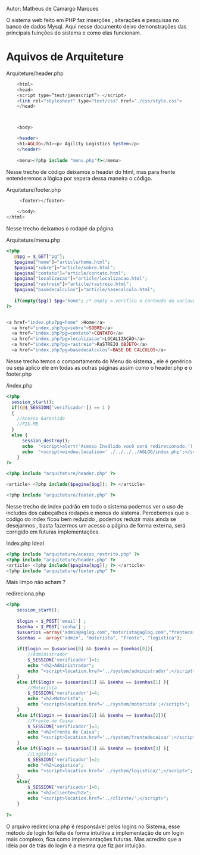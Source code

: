 Autor: Matheus de Camargo Marques

O sistema web feito em PHP faz inserções , alterações e pesquisas no banco de dados Mysql. Aqui nesse documento deixo demonstrações das príncipais fuinções do sistema e como elas funcionam.

# Aquivos de Arquiteture

Arquiteture/header.php
```php
    <html>
    <head>
    <script type=”text/javascript”> </script>
    <link rel="stylesheet" type="text/css" href="./css/style.css">
    </head>



    <body>

    <header>
    <h1>AGLOG</h1><p> Agility Logistics System</p> 
    </header>
    
    <menu><?php include "menu.php"?></menu>
```

Nesse trecho de código deixamos o header do html, mas para frente entenderemos a lógica por separa dessa maneira o código.

Arquiteture/footer.php
```php
     <footer></footer>    
       
    </body>
</html>
```
Nesse trecho deixamos o rodapé da página.

Arquiteture/menu.php
```php
<?php
   @$pg = $_GET["pg"];
   $pagina["home"]="article/home.html";
   $pagina["sobre"]="article/sobre.html";   
   $pagina["contato"]="article/contato.html";
   $pagina["localizacao"]="article/localizacao.html";
   $pagina["rastreio"]="article/rastreio.html";
   $pagina["basedecalculos"]="article/basecalculo.html";
  
   if(empty($pg)) $pg="home"; /* empty = verifica o conteudo da variavel, se esta vazio ou nao */    
?>


<a href="index.php?pg=home" >Home</a>
  <a href="index.php?pg=sobre">SOBRE</a>
  <a href="index.php?pg=contato">CONTATO</a>
  <a href="index.php?pg=localizacao">LOCALIZAÇÃO</a>
  <a href="index.php?pg=rastreio">RaSTREIO OBJETO</a>
  <a href="index.php?pg=basedecalculos">BASE DE CALCULOS</a>
```
Nesse trecho temos o comportamento do Menu do sistema , ele é genérico ou seja aplico ele em todas as outras páginas assim como o header.php e o footer.php

/index.php
```php
<?php 
  session_start();
  if((@$_SESSION['verificador']) == 1 )
  {
    //Acesso Garantido
    //FIX-ME
  } 
  else {
	  session_destroy();
	  echo  "<script>alert('Acesso Inválido você será redirecionado.');</script>";
	  echo  "<script>window.location=' ./../../../AGLOG/index.php';</script>";
	}
?>

<?php include "arquiteture/header.php" ?>

<article> <?php include($pagina[$pg]); ?> </article>

<?php include "arquiteture/footer.php" ?>
```

Nesse trecho de index padrão em todo o sistema podemos ver o uso de includes dos cabeçalhos rodapés e menus do sistema. Percebemos que o código do index ficou bem reduzido , podemos reduzir mais ainda se desejarmos , basta fazermos um acesso a página de forma externa, será corrigido em futuras implementações.

Index.php Ideal
```php
<?php include "arquiteture/acesso_restrito.php" ?>
<?php include "arquiteture/header.php" ?>
<article> <?php include($pagina[$pg]); ?> </article>
<?php include "arquiteture/footer.php" ?>
```
Mais limpo não acham ?

redireciona.php
```php
<?php 
	session_start();
			
	$login = $_POST['email'] ;
	$senha = $_POST['senha'] ;		
	$usuarios =array("admin@aglog.com","motorista@aglog.com","frentecaixa@aglog.com","logistica@aglog.com");
	$senhas =  array("admin", "motorista", "frente", "logistica");
					
	if($login == $usuarios[0] && $senha == $senhas[0]){
		//Administrador
		$_SESSION['verificador']=1;	
		echo "<h2>Administrador";
		echo "<script>location.href='../system/administrador';</script>";					
	}	
	else if($login == $usuarios[1] && $senha == $senhas[1] ){
		//Motorista
		$_SESSION['verificador']=4;
		echo "<h2>Motorista";
		echo "<script>location.href='../system/motorista';</script>";			
	}
	else if($login == $usuarios[2] && $senha == $senhas[2]){
		//Frente de Caixa
		$_SESSION['verificador']=3;
		echo "<h2>Frente de Caixa";
		echo "<script>location.href='../system/frentedecaixa/';</script>";			
	}
	else if($login == $usuarios[3] && $senha == $senhas[3] ){
		//Logística
		$_SESSION['verificador']=2;
		echo "<h2>Logistica";
		echo "<script>location.href='../system/logistica/';</script>";			
	}
	else{
		$_SESSION['verificador']=0;
		echo "<h2>Cliente</h2>";
		echo "<script>location.href='../cliente/';</script>";						
	}
								 
?>
```
O arquivo redireciona.php é responsável pelos logins no Sistema, esse método de login foi feita de forma intuitiva a implementação de um login mais complexo, fica como implemantações futuras. Mas acredito que a ideia por de trás do login é a mesma que fiz por intuição.

